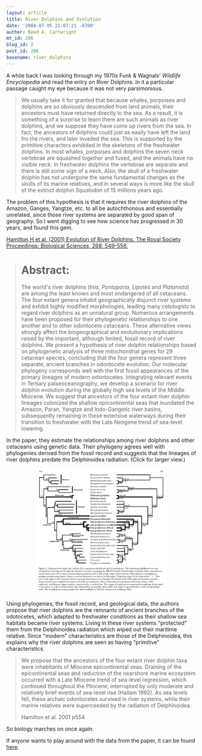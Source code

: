 ```yaml
---
layout: article
title: River Dolphins and Evolution
date: '2004-07-05 21:07:21 -0700'
author: Reed A. Cartwright
mt_id: 286
blog_id: 2
post_id: 286
basename: river_dolphins
---
```

A while back I was looking through my 1970s Funk & Wagnals' _Wildlife Encyclopedia_ and read the entry on River Dolphins.  In it a particular passage caught my eye because it was not very parsimonious.

> We usually take it for granted that because whales, porpoises and dolphins are so obviously descended from land animals, their ancestors must have returned directly to the sea.  As a result, it is something of a surprise to learn there are such animals as river dolphins, and we suppose they have come up rivers from the sea.  In fact, the ancestors of dolphins could just as easily have left the land fro the rivers, and later invaded the sea.  This is supported by the primitive characters exhibited in the skeletons of the freshwater dolphins.  In most whales, porpoises and dolphins the seven neck vertebrae are squashed together and fused, and the animals have no visible neck.  In freshwater dolphins the vertebrae are separate and there is still some sign of a neck.  Also, the skull of a freshwater dolphin has not undergone the same fundamental changes as the skulls of its marine relatives, and in several ways is more like the skull of the extinct dolphin _Squalodon_ of 15 millions years ago.

The problem of this hypothesis is that it requires the river dolphins of the Amazon, Ganges, Yangtze, etc. to all be autochthonous and essentially unrelated, since those river systems are separated by good span of geography.  So I went digging to see how science has progressed in 30 years, and found this gem.

[Hamilton H et al. (2001) Evolution of River Dolphins. The Royal Society Proceedings: Biological Sciences, 268: 549-556.](http://www.catchword.com/cgi-bin/linker?ini=rsl&amp;reqidx=/cw/rsl/09628452/v268n1466/s14/p549)

> # Abstract:
> 
> The world's river dolphins (_Inia_, _Pontoporia_, _Lipotes_ and _Platanista_) are among the least known and most endangered of all cetaceans. The four extant genera inhabit geographically disjunct river systems and exhibit highly modified morphologies, leading many cetologists to regard river dolphins as an unnatural group. Numerous arrangements have been proposed for their phylogenetic relationships to one another and to other odontocete cetaceans. These alternative views strongly affect the biogeographical and evolutionary implications raised by the important, although limited, fossil record of river dolphins. We present a hypothesis of river dolphin relationships based on phylogenetic analysis of three mitochondrial genes for 29 cetacean species, concluding that the four genera represent three separate, ancient branches in odontocete evolution. Our molecular phylogeny corresponds well with the first fossil appearances of the primary lineages of modern odontocetes. Integrating relevant events in Tertiary palaeoceanography, we develop a scenario for river dolphin evolution during the globally high sea levels of the Middle Miocene. We suggest that ancestors of the four extant river dolphin lineages colonized the shallow epicontinental seas that inundated the Amazon, Paran, Yangtze and Indo-Gangetic river basins, subsequently remaining in these extensive waterways during their transition to freshwater with the Late Neogene trend of sea-level lowering.

In the paper, they estimate the relationships among river dolphins and other cetaceans using genetic data.  Their phylogeny agrees well with phylogenies derived from the fossil record and suggests that the lineages of river dolphins predate the Delphinoidea radiation.  (Click for larger view.)


<p style="text-align: center;"><a href="http://www.pandasthumb.org/archives/images/Hamilton_etal_2001_fig3.html" onclick="window.open('http://www.pandasthumb.org/archives/images/Hamilton_etal_2001_fig3.html','popup','width=695,height=666,scrollbars=no,resizable=no,toolbar=no,directories=no,location=no,menubar=no,status=no,left=0,top=0'); return false"><img src="/uploads/2005/Hamilton_etal_2001_fig3-thumb.png" width="347" height="333" border="0" /></a></p>


Using phylogenies, the fossil record, and geological data, the authors propose that river dolphins are the remnants of ancient branches of the odotocetes, which adapted to freshwater conditions as their shallow sea habitats became river systems.  Living in these river systems "protected" them from the Delphinoidea radiation which wiped out their maritime relative.   Since "modern" characteristics are those of the Delphinoidea, this explains why the river dolphins are seen as having "primitive" characteristics.

> We propose that the ancestors of the four extant river dolphin taxa were inhabitants of Miocene epicontinental seas. Draining of the epicontinental seas and reduction of the nearshore marine ecosystem occurred with a Late Miocene trend of sea-level regression, which continued throughout the Pliocene, interrupted by only moderate and relatively brief events of sea-level rise (Hallam 1992). As sea levels fell, these archaic odontocetes survived in river systems, while their marine relatives were superceeded by the radiation of Delphinoidea.
> 
> Hamilton et al. 2001 p554

So biology marches on once again.

If anyone wants to play around with the data from the paper, it can be found [here]( http://www.ucmp.berkeley.edu/archdata/Hamiltonetal01/river.html).

